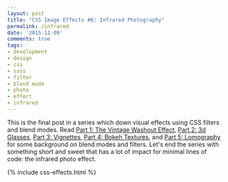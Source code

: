 ```yaml
---
layout: post
title: "CSS Image Effects #6: Infrared Photography"
permalink: /infrared
date: '2015-11-09'
comments: true
tags:
- development
- design
- css
- sass
- filter
- blend mode
- photo
- effect
- infrared
---
```



This is the final post in a series which down visual effects using CSS filters and blend modes. Read [Part 1: The Vintage Washout Effect](/vintage-washout), [Part 2: 3d Glasses](/3d-effect), [Part 3: Vignettes](/vignettes), [Part 4: Bokeh Textures](/bokeh), and [Part 5: Lomography](/lomo) for some background on blend modes and filters. Let's end the series with something short and sweet that has a lot of impact for minimal lines of code: the infrared photo effect.


{% include css-effects.html %}
